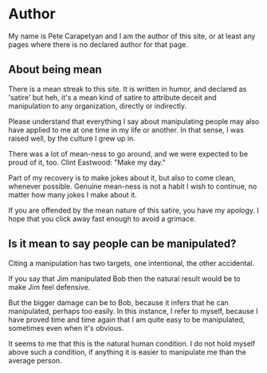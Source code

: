 # Author

My name is Pete Carapetyan and I am the author of this site, or at least any pages where there is no declared author for that page.

## About being mean

There is a mean streak to this site. It is written in humor, and declared as 'satire' but heh, it's a mean kind of satire to attribute deceit and manipulation to any organization, directly or indirectly.

Please understand that everything I say about manipulating people may also have applied to me at one time in my life or another. In that sense, I was raised well, by the culture I grew up in.

There was a lot of mean-ness to go around, and we were expected to be proud of it, too. Clint Eastwood: "Make my day."

Part of my recovery is to make jokes about it, but also to come clean, whenever possible. Genuine mean-ness is not a habit I wish to continue, no matter how many jokes I make about it.

If you are offended by the mean nature of this satire, you have my apology. I hope that you click away fast enough to avoid a grimace.

## Is it mean to say people can be manipulated?

Citing a manipulation has two targets, one intentional, the other accidental.

If you say that Jim manipulated Bob then the natural result would be to make Jim feel defensive.

But the bigger damage can be to Bob, because it infers that he can manipulated, perhaps too easily. In this instance, I refer to myself, because I have proved time and time again that I am quite easy to be manipulated, sometimes even when it's obvious.

It seems to me that this is the natural human condition. I do not hold myself above such a condition, if anything it is easier to manipulate me than the average person.
